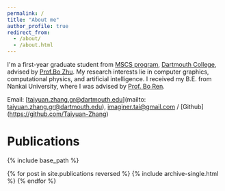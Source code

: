 ```yaml
---
permalink: /
title: "About me"
author_profile: true
redirect_from: 
  - /about/
  - /about.html
---
```


I'm a first-year graduate student from [MSCS program](https://web.cs.dartmouth.edu/), [Dartmouth College](https://home.dartmouth.edu/), advised by [Prof.Bo Zhu](https://faculty.cc.gatech.edu/~bozhu/). My research interests lie in computer graphics, computational physics, and artificial intelligence. I received my B.E. from Nankai University, where I was advised by [Prof. Bo Ren](https://ren-bo.net/).

Email: [taiyuan.zhang.gr@dartmouth.edu](mailto: taiyuan.zhang.gr@dartmouth.edu), [imaginer.tai@gmail.com](imaginer.tai@gmail.com) / [Github] (https://github.com/Taiyuan-Zhang)

Publications
======
{% include base_path %}

{% for post in site.publications reversed %}
  {% include archive-single.html %}
{% endfor %}
